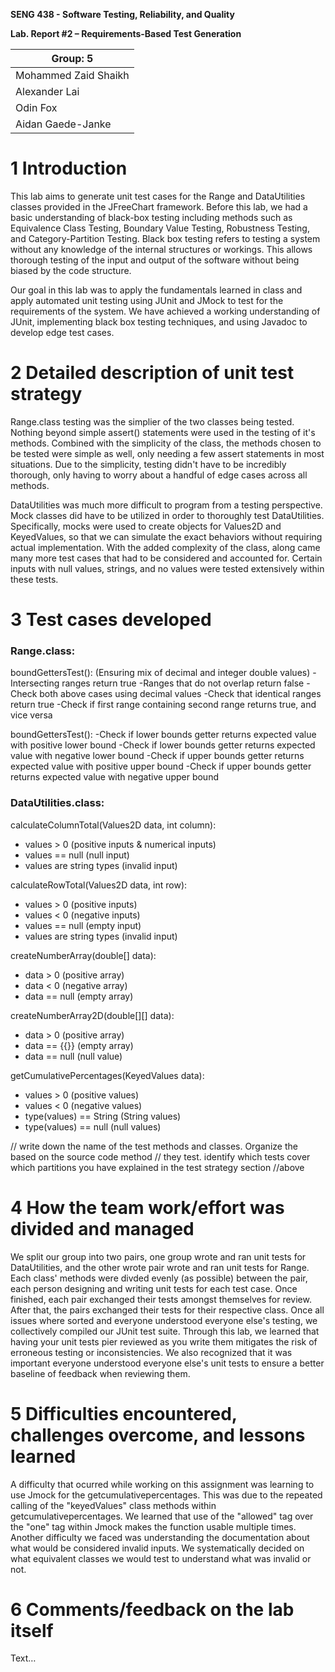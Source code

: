 **SENG 438 - Software Testing, Reliability, and Quality**

**Lab. Report \#2 – Requirements-Based Test Generation**

| Group: 5      |
|-----------------|
| Mohammed Zaid Shaikh   |
| Alexander Lai          |
| Odin Fox               |
| Aidan Gaede-Janke      |

# 1 Introduction

This lab aims to generate unit test cases for the Range and DataUtilities classes provided in the JFreeChart framework. Before this lab, we had a basic understanding of black-box testing including methods such as Equivalence Class Testing, Boundary Value Testing, Robustness Testing, and Category-Partition Testing. Black box testing refers to testing a system without any knowledge of the internal structures or workings. This allows thorough testing of the input and output of the software without being biased by the code structure.

Our goal in this lab was to apply the fundamentals learned in class and apply automated unit testing using JUnit and JMock to test for the requirements of the system. We have achieved a working understanding of JUnit, implementing black box testing techniques, and using Javadoc to develop edge test cases.

# 2 Detailed description of unit test strategy

Range.class testing was the simplier of the two classes being tested. Nothing beyond simple assert() statements were used in the testing of it's methods. Combined with the simplicity of the class, the methods chosen to be tested were simple as well, only needing a few assert statements in most situations. Due to the simplicity, testing didn't have to be incredibly thorough, only having to worry about a handful of edge cases across all methods.

DataUtilities was much more difficult to program from a testing perspective. Mock classes did have to be utilized in order to thoroughly test DataUtilities. Specifically, mocks were used to create objects for Values2D and KeyedValues, so that we can simulate the exact behaviors without requiring actual implementation. With the added complexity of the class, along came many more test cases that had to be considered and accounted for. Certain inputs with null values, strings, and no values were tested extensively within these tests. 

# 3 Test cases developed

### **Range.class:**

boundGettersTest():     (Ensuring mix of decimal and integer double values)
-Intersecting ranges return true
-Ranges that do not overlap return false
-Check both above cases using decimal values
-Check that identical ranges return true
-Check if first range containing second range returns true, and vice versa

boundGettersTest():
-Check if lower bounds getter returns expected value with positive lower bound
-Check if lower bounds getter returns expected value with negative lower bound
-Check if upper bounds getter returns expected value with positive upper bound
-Check if upper bounds getter returns expected value with negative upper bound


### **DataUtilities.class:**

calculateColumnTotal(Values2D data, int column):
- values > 0 (positive inputs & numerical inputs)
- values == null (null input)
- values are string types (invalid input)

calculateRowTotal(Values2D data, int row):
- values > 0 (positive inputs)
- values < 0 (negative inputs)
- values == null (empty input)
- values are string types (invalid input)

createNumberArray(double[] data):
- data > 0 (positive array)
- data < 0 (negative array)
- data == null (empty array)

createNumberArray2D(double[][] data):
- data > 0 (positive array)
- data == {{}} (empty array)
- data == null (null value)

getCumulativePercentages(KeyedValues data):
- values > 0 (positive values)
- values < 0 (negative values)
- type(values) == String (String values)
- type(values) == null (null values)

// write down the name of the test methods and classes. Organize the based on
the source code method // they test. identify which tests cover which partitions
you have explained in the test strategy section //above

# 4 How the team work/effort was divided and managed

We split our group into two pairs, one group wrote and ran unit tests for DataUtilities, and the other wrote pair wrote and ran unit tests for
Range. Each class' methods were divded evenly (as possible) between the pair, each person designing and writing unit tests for each test case.
Once finished, each pair exchanged their tests amongst themselves for review. After that, the pairs exchanged their tests for their respective
class. Once all issues where sorted and everyone understood everyone else's testing, we collectively compiled our JUnit test suite.
Through this lab, we learned that having your unit tests pier reviewed as you write them mitigates the risk of erroneous testing or
inconsistencies. We also recognized that it was important everyone understood everyone else's unit tests to ensure a better baseline of
feedback when reviewing them.

# 5 Difficulties encountered, challenges overcome, and lessons learned

A difficulty that ocurred while working on this assignment was learning to use Jmock for the getcumulativepercentages. This was due to the repeated calling of the "keyedValues" class methods within getcumulativepercentages. We learned that use of the "allowed" tag over the "one" tag within Jmock makes the function usable multiple times. Another difficulty we faced was understanding the documentation about what would be considered invalid inputs. We systematically decided on what equivalent classes we would test to understand what was invalid or not.

# 6 Comments/feedback on the lab itself

Text…
